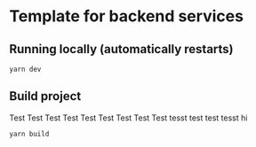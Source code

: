 # Template for backend services

## Running locally (automatically restarts)

```
yarn dev
```

## Build project
Test Test Test Test Test Test Test Test Test tesst test test tesst hi
```
yarn build
```
